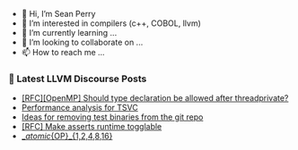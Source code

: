 - 👋 Hi, I’m Sean Perry
- 👀 I’m interested in compilers (c++, COBOL, llvm)
- 🌱 I’m currently learning ...
- 💞️ I’m looking to collaborate on ...
- 📫 How to reach me ...

<!---
s66perry/s66perry is a ✨ special ✨ repository because its `README.md` (this file) appears on your GitHub profile.
You can click the Preview link to take a look at your changes.
--->
### 📕 Latest LLVM Discourse Posts

<!-- DISCOURSE-LLVM:START -->
- [[RFC][OpenMP] Should type declaration be allowed after threadprivate?](https://discourse.llvm.org/t/rfc-openmp-should-type-declaration-be-allowed-after-threadprivate/81345#post_9)
- [Performance analysis for TSVC](https://discourse.llvm.org/t/performance-analysis-for-tsvc/75413#post_14)
- [Ideas for removing test binaries from the git repo](https://discourse.llvm.org/t/ideas-for-removing-test-binaries-from-the-git-repo/81480#post_13)
- [[RFC] Make asserts runtime togglable](https://discourse.llvm.org/t/rfc-make-asserts-runtime-togglable/81446#post_11)
- [__atomic_{OP}_{1,2,4,8,16}](https://discourse.llvm.org/t/atomic-op-1-2-4-8-16/82340#post_7)
<!-- DISCOURSE-LLVM:END -->
